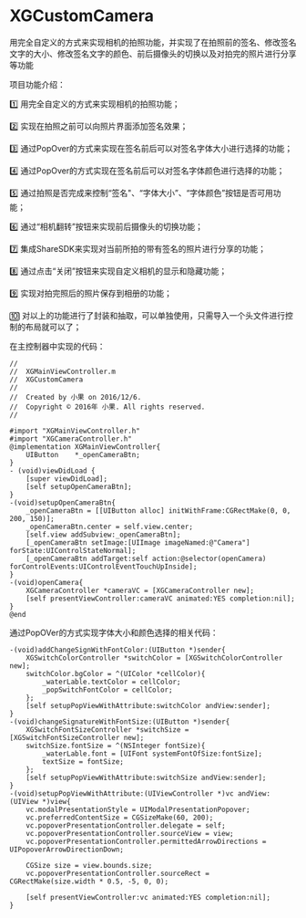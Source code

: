 # XGCustomCamera
用完全自定义的方式来实现相机的拍照功能，并实现了在拍照前的签名、修改签名文字的大小、修改签名文字的颜色、前后摄像头的切换以及对拍完的照片进行分享等功能

项目功能介绍：

1️⃣ 用完全自定义的方式来实现相机的拍照功能；

2️⃣ 实现在拍照之前可以向照片界面添加签名效果；

3️⃣ 通过PopOver的方式来实现在签名前后可以对签名字体大小进行选择的功能；

4️⃣ 通过PopOver的方式实现在签名前后可以对签名字体颜色进行选择的功能；

5️⃣ 通过拍照是否完成来控制“签名"、“字体大小”、“字体颜色”按钮是否可用功能；

6️⃣ 通过“相机翻转”按钮来实现前后摄像头的切换功能；

7️⃣ 集成ShareSDK来实现对当前所拍的带有签名的照片进行分享的功能；

8️⃣ 通过点击“关闭”按钮来实现自定义相机的显示和隐藏功能；

9️⃣ 实现对拍完照后的照片保存到相册的功能；

🔟 对以上的功能进行了封装和抽取，可以单独使用，只需导入一个头文件进行控制的布局就可以了；

在主控制器中实现的代码：
```
//
//  XGMainViewController.m
//  XGCustomCamera
//
//  Created by 小果 on 2016/12/6.
//  Copyright © 2016年 小果. All rights reserved.
//

#import "XGMainViewController.h"
#import "XGCameraController.h"
@implementation XGMainViewController{
    UIButton    *_openCameraBtn;
}
- (void)viewDidLoad {
    [super viewDidLoad]; 
    [self setupOpenCameraBtn];
}
-(void)setupOpenCameraBtn{
    _openCameraBtn = [[UIButton alloc] initWithFrame:CGRectMake(0, 0, 200, 150)];
    _openCameraBtn.center = self.view.center;
    [self.view addSubview:_openCameraBtn];
    [_openCameraBtn setImage:[UIImage imageNamed:@"Camera"] forState:UIControlStateNormal];
    [_openCameraBtn addTarget:self action:@selector(openCamera) forControlEvents:UIControlEventTouchUpInside]; 
}
-(void)openCamera{
    XGCameraController *cameraVC = [XGCameraController new];
    [self presentViewController:cameraVC animated:YES completion:nil];
}
@end
```
通过PopOVer的方式实现字体大小和颜色选择的相关代码：
```
-(void)addChangeSignWithFontColor:(UIButton *)sender{
    XGSwitchColorController *switchColor = [XGSwitchColorController new];
    switchColor.bgColor = ^(UIColor *cellColor){
        _waterLable.textColor = cellColor;
        _popSwitchFontColor = cellColor;
    };
    [self setupPopViewWithAttribute:switchColor andView:sender];
}
-(void)changeSignatureWithFontSize:(UIButton *)sender{
    XGSwitchFontSizeController *switchSize = [XGSwitchFontSizeController new];
    switchSize.fontSize = ^(NSInteger fontSize){
        _waterLable.font = [UIFont systemFontOfSize:fontSize];
        textSize = fontSize;
    };
    [self setupPopViewWithAttribute:switchSize andView:sender];
}
-(void)setupPopViewWithAttribute:(UIViewController *)vc andView:(UIView *)view{
    vc.modalPresentationStyle = UIModalPresentationPopover;
    vc.preferredContentSize = CGSizeMake(60, 200);
    vc.popoverPresentationController.delegate = self;
    vc.popoverPresentationController.sourceView = view;
    vc.popoverPresentationController.permittedArrowDirections = UIPopoverArrowDirectionDown;
    
    CGSize size = view.bounds.size;
    vc.popoverPresentationController.sourceRect = CGRectMake(size.width * 0.5, -5, 0, 0);
    
    [self presentViewController:vc animated:YES completion:nil];
}
```
